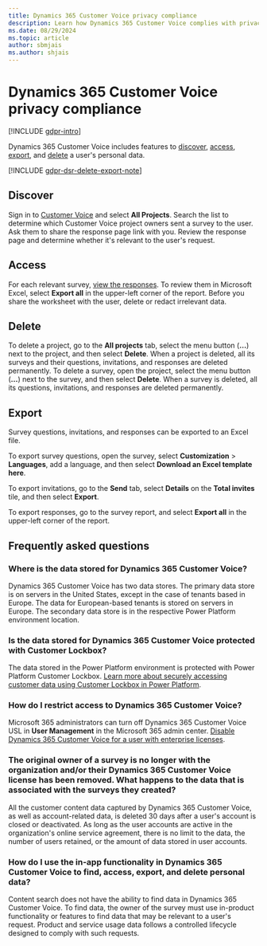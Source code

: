 ```yaml
---
title: Dynamics 365 Customer Voice privacy compliance
description: Learn how Dynamics 365 Customer Voice complies with privacy laws and regulations.
ms.date: 08/29/2024
ms.topic: article
author: sbmjais
ms.author: shjais
---
```


# Dynamics 365 Customer Voice privacy compliance

[!INCLUDE [gdpr-intro](~/../shared-content/shared/privacy-includes/gdpr-intro.md)]

Dynamics 365 Customer Voice includes features to [discover](#discover), [access](#access), [export](#export), and [delete](#delete) a user's personal data.

[!INCLUDE [gdpr-dsr-delete-export-note](~/../shared-content/shared/privacy-includes/gdpr-dsr-delete-export-note.md)]

## Discover

Sign in to [Customer Voice](https://customervoice.microsoft.com) and select **All Projects**. Search the list to determine which Customer Voice project owners sent a survey to the user. Ask them to share the response page link with you. Review the response page and determine whether it's relevant to the user's request.

## Access

For each relevant survey, [view the responses](survey-report.md). To review them in Microsoft Excel, select **Export all** in the upper-left corner of the report. Before you share the worksheet with the user, delete or redact irrelevant data. 

## Delete

To delete a project, go to the **All projects** tab, select the menu button (**&hellip;**) next to the project, and then select **Delete**. When a project is deleted, all its surveys and their questions, invitations, and responses are deleted permanently. To delete a survey, open the project, select the menu button (**&hellip;**) next to the survey,  and then select **Delete**. When a survey is deleted, all its questions, invitations, and responses are deleted permanently. 

## Export

Survey questions, invitations, and responses can be exported to an Excel file.

To export survey questions, open the survey, select **Customization** > **Languages**, add a language, and then select **Download an Excel template here**.

To export invitations, go to the **Send** tab, select **Details** on the **Total invites** tile, and then select **Export**.

To export responses, go to the survey report, and select **Export all** in the upper-left corner of the report.

## Frequently asked questions

### Where is the data stored for Dynamics 365 Customer Voice?

Dynamics 365 Customer Voice has two data stores. The primary data store is on servers in the United States, except in the case of tenants based in Europe. The data for European-based tenants is stored on servers in Europe. The secondary data store is in the respective Power Platform environment location.

### Is the data stored for Dynamics 365 Customer Voice protected with Customer Lockbox?

The data stored in the Power Platform environment is protected with Power Platform Customer Lockbox. [Learn more about securely accessing customer data using Customer Lockbox in Power Platform](/power-platform/admin/about-lockbox).

### How do I restrict access to Dynamics 365 Customer Voice?

Microsoft 365 administrators can turn off Dynamics 365 Customer Voice USL in **User Management** in the Microsoft 365 admin center. [Disable Dynamics 365 Customer Voice for a user with enterprise licenses](purchase.md#disable-dynamics-365-customer-voice-for-a-user).
 
### The original owner of a survey is no longer with the organization and/or their Dynamics 365 Customer Voice license has been removed. What happens to the data that is associated with the surveys they created?

All the customer content data captured by Dynamics 365 Customer Voice, as well as account-related data, is deleted 30 days after a user's account is closed or deactivated. As long as the user accounts are active in the organization's online service agreement, there is no limit to the data, the number of users retained, or the amount of data stored in user accounts.

### How do I use the in-app functionality in Dynamics 365 Customer Voice to find, access, export, and delete personal data?

Content search does not have the ability to find data in Dynamics 365 Customer Voice. To find data, the owner of the survey must use in-product functionality or features to find data that may be relevant to a user's request. Product and service usage data follows a controlled lifecycle designed to comply with such requests.
